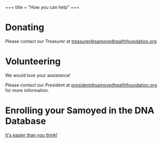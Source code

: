 +++
title = "How you can help"
+++

# Donating

Please contact our Treasurer at [treasurer@samoyedhealthfoundation.org](mailto:treasurer@samoyedhealthfoundation.org?subject=Donating)

# Volunteering

We would love your assistance!

Please contact our President at [president@samoyedhealthfoundation.org](mailto:president@samoyedhealthfoundation.org?subject=Volunteering) for more information.

# Enrolling your Samoyed in the DNA Database 

[It's easier than you think\!](/databases/adding-your-samoyed)

